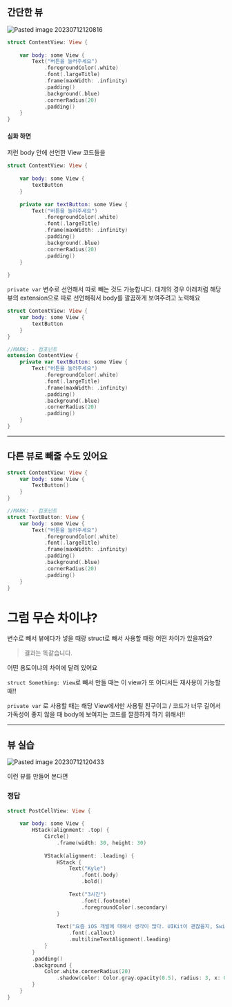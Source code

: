## 간단한 뷰

![Pasted image 20230712120816](https://github.com/woozoobro/swiftui-daily-digest/assets/99154211/5a9eda03-105f-44dc-80cc-815828286684)

```swift
struct ContentView: View {
    
    var body: some View {
        Text("버튼을 눌러주세요")
            .foregroundColor(.white)
            .font(.largeTitle)
            .frame(maxWidth: .infinity)
            .padding()
            .background(.blue)
            .cornerRadius(20)
            .padding()
    }
}
```



#### 심화 하면

저런 body 안에 선언한 View 코드들을
```swift
struct ContentView: View {
    
    var body: some View {
        textButton
    }
    
    private var textButton: some View {
        Text("버튼을 눌러주세요")
            .foregroundColor(.white)
            .font(.largeTitle)
            .frame(maxWidth: .infinity)
            .padding()
            .background(.blue)
            .cornerRadius(20)
            .padding()
    }    
    
}
```

`private var` 변수로 선언해서 따로 빼는 것도 가능합니다.
대개의 경우 아래처럼 해당 뷰의 extension으로 따로 선언해줘서 
body를 깔끔하게 보여주려고 노력해요

```swift
struct ContentView: View {    
    var body: some View {
        textButton        
    }
}

//MARK: - 컴포넌트
extension ContentView {	
    private var textButton: some View {
        Text("버튼을 눌러주세요")
            .foregroundColor(.white)
            .font(.largeTitle)
            .frame(maxWidth: .infinity)
            .padding()
            .background(.blue)
            .cornerRadius(20)
            .padding()
    }
}
```


___

## 다른 뷰로 빼줄 수도 있어요

```swift
struct ContentView: View {    
    var body: some View {
        TextButton()
    }
}

//MARK: - 컴포넌트
struct TextButton: View {
    var body: some View {
        Text("버튼을 눌러주세요")
            .foregroundColor(.white)
            .font(.largeTitle)
            .frame(maxWidth: .infinity)
            .padding()
            .background(.blue)
            .cornerRadius(20)
            .padding()
    }
}
```


# 그럼 무슨 차이냐?
변수로 빼서 뷰에다가 넣을 때랑 struct로 빼서 사용할 때랑 어떤 차이가 있을까요?

> 결과는 똑같습니다.

어떤 용도이냐의 차이에 달려 있어요

`struct Something: View`로 빼서 만들 때는
이 view가 또 어디서든 재사용이 가능할 때!!

`private var` 로 사용할 때는 
해당 View에서만 사용될 친구이고 / 코드가 너무 길어서 가독성이 좋지 않을 때
body에 보여지는 코드를 깔끔하게 하기 위해서!!

___
## 뷰 실습

![Pasted image 20230712120433](https://github.com/woozoobro/swiftui-daily-digest/assets/99154211/aebe5918-bb87-49f6-b130-f34b33d2990f)


이런 뷰를 만들어 본다면




      

### 정답


```swift
struct PostCellView: View {
    
    var body: some View {
        HStack(alignment: .top) {
            Circle()
                .frame(width: 30, height: 30)
            
            VStack(alignment: .leading) {
                HStack {
                    Text("Kyle")
                        .font(.body)
                        .bold()
                    
                    Text("3시간")
                        .font(.footnote)
                        .foregroundColor(.secondary)
                }
                
                Text("요즘 iOS 개발에 대해서 생각이 많다. UIKit이 괜찮을지, SwiftUI가 괜찮을지 프로토콜 같은 것들 배워서 아키텍쳐를 알아야 할지 궁금쓰...")
                    .font(.callout)
                    .multilineTextAlignment(.leading)
            }
        }
        .padding()
        .background {
            Color.white.cornerRadius(20)
                .shadow(color: Color.gray.opacity(0.5), radius: 3, x: 0, y: 3)
        }
    }
}
```
